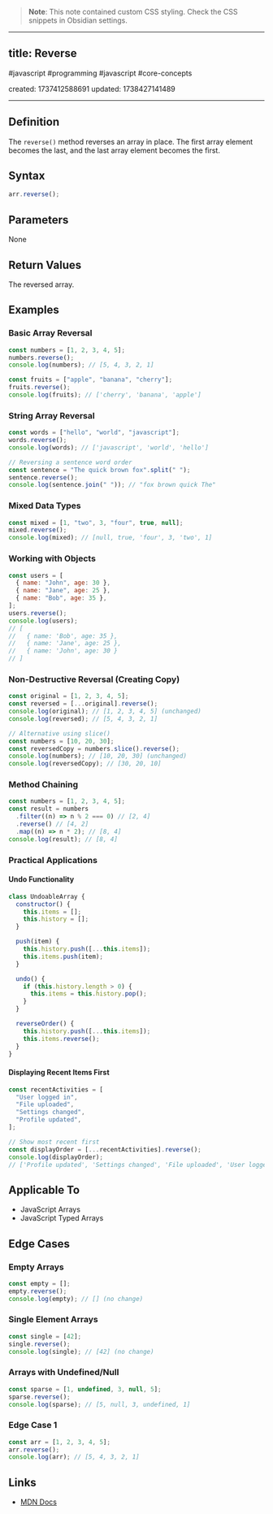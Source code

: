> **Note**: This note contained custom CSS styling. Check the CSS snippets in Obsidian settings.

---

## title: Reverse

#javascript #programming #javascript #core-concepts

created: 1737412588691
updated: 1738427141489

---

<!-- #region styles -->

<!-- #endregion -->

## Definition

The `reverse()` method reverses an array in place. The first array element becomes the last, and the last array element becomes the first.

## Syntax

```js
arr.reverse();
```

## Parameters

None

## Return Values

The reversed array.

## Examples

### Basic Array Reversal

```js
const numbers = [1, 2, 3, 4, 5];
numbers.reverse();
console.log(numbers); // [5, 4, 3, 2, 1]

const fruits = ["apple", "banana", "cherry"];
fruits.reverse();
console.log(fruits); // ['cherry', 'banana', 'apple']
```

### String Array Reversal

```js
const words = ["hello", "world", "javascript"];
words.reverse();
console.log(words); // ['javascript', 'world', 'hello']

// Reversing a sentence word order
const sentence = "The quick brown fox".split(" ");
sentence.reverse();
console.log(sentence.join(" ")); // "fox brown quick The"
```

### Mixed Data Types

```js
const mixed = [1, "two", 3, "four", true, null];
mixed.reverse();
console.log(mixed); // [null, true, 'four', 3, 'two', 1]
```

### Working with Objects

```js
const users = [
  { name: "John", age: 30 },
  { name: "Jane", age: 25 },
  { name: "Bob", age: 35 },
];
users.reverse();
console.log(users);
// [
//   { name: 'Bob', age: 35 },
//   { name: 'Jane', age: 25 },
//   { name: 'John', age: 30 }
// ]
```

### Non-Destructive Reversal (Creating Copy)

```js
const original = [1, 2, 3, 4, 5];
const reversed = [...original].reverse();
console.log(original); // [1, 2, 3, 4, 5] (unchanged)
console.log(reversed); // [5, 4, 3, 2, 1]

// Alternative using slice()
const numbers = [10, 20, 30];
const reversedCopy = numbers.slice().reverse();
console.log(numbers); // [10, 20, 30] (unchanged)
console.log(reversedCopy); // [30, 20, 10]
```

### Method Chaining

```js
const numbers = [1, 2, 3, 4, 5];
const result = numbers
  .filter((n) => n % 2 === 0) // [2, 4]
  .reverse() // [4, 2]
  .map((n) => n * 2); // [8, 4]
console.log(result); // [8, 4]
```

### Practical Applications

#### Undo Functionality

```js
class UndoableArray {
  constructor() {
    this.items = [];
    this.history = [];
  }

  push(item) {
    this.history.push([...this.items]);
    this.items.push(item);
  }

  undo() {
    if (this.history.length > 0) {
      this.items = this.history.pop();
    }
  }

  reverseOrder() {
    this.history.push([...this.items]);
    this.items.reverse();
  }
}
```

#### Displaying Recent Items First

```js
const recentActivities = [
  "User logged in",
  "File uploaded",
  "Settings changed",
  "Profile updated",
];

// Show most recent first
const displayOrder = [...recentActivities].reverse();
console.log(displayOrder);
// ['Profile updated', 'Settings changed', 'File uploaded', 'User logged in']
```

## Applicable To

- JavaScript Arrays
- JavaScript Typed Arrays

## Edge Cases

### Empty Arrays

```js
const empty = [];
empty.reverse();
console.log(empty); // [] (no change)
```

### Single Element Arrays

```js
const single = [42];
single.reverse();
console.log(single); // [42] (no change)
```

### Arrays with Undefined/Null

```js
const sparse = [1, undefined, 3, null, 5];
sparse.reverse();
console.log(sparse); // [5, null, 3, undefined, 1]
```

### Edge Case 1

```js
const arr = [1, 2, 3, 4, 5];
arr.reverse();
console.log(arr); // [5, 4, 3, 2, 1]
```

## Links

- [MDN Docs](https://developer.mozilla.org/en-US/docs/Web/JavaScript/Reference/Global_Objects/Array/reverse)

